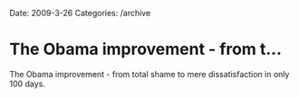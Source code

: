Date: 2009-3-26
Categories: /archive

# The Obama improvement - from t...

The Obama improvement - from total shame to mere dissatisfaction in only 100 days.
